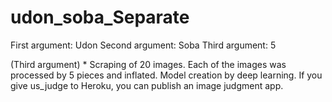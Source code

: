 # udon_soba_Separate
First argument: Udon
Second argument: Soba
Third argument: 5

(Third argument) * Scraping of 20 images. Each of the images was processed by 5 pieces and inflated. Model creation by deep learning.
 If you give us_judge to Heroku, you can publish an image judgment app.
